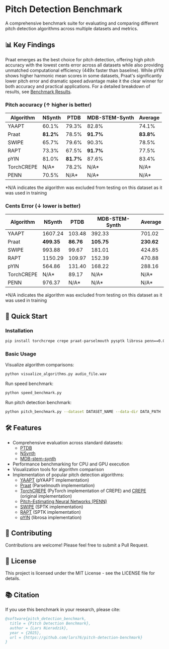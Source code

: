 # Pitch Detection Benchmark

A comprehensive benchmark suite for evaluating and comparing different pitch detection algorithms across multiple datasets and metrics.

## 📊 Key Findings

Praat emerges as the best choice for pitch detection, offering high pitch accuracy with the lowest cents error across all datasets while also providing unmatched computational efficiency (449x faster than baseline). While pYIN shows higher harmonic mean scores in some datasets, Praat's significantly lower pitch error and dramatic speed advantage make it the clear winner for both accuracy and practical applications. For a detailed breakdown of results, see [Benchmark Results](benchmark_results.md).

### Pitch accuracy (↑ higher is better)

| Algorithm | NSynth | PTDB | MDB-STEM-Synth | Average |
|-----------|---------|---------|----------------|----------|
| YAAPT | 60.1% | 79.3% | 82.8% | 74.1% |
| Praat | **81.2%** | 78.5% | **91.7%** | **83.8%** |
| SWIPE | 65.7% | 79.6% | 90.3% | 78.5% |
| RAPT | 73.3% | 67.5% | **91.7%** | 77.5% |
| pYIN | 81.0% | **81.7%** | 87.6% | 83.4% |
| TorchCREPE | N/A* | 78.2% | N/A* | N/A* |
| PENN | 70.5% | N/A* | N/A* | N/A* |

*N/A indicates the algorithm was excluded from testing on this dataset as it was used in training

### Cents Error (↓ lower is better)

| Algorithm | NSynth | PTDB | MDB-STEM-Synth | Average |
|-----------|---------|---------|----------------|----------|
| YAAPT | 1607.24 | 103.48 | 392.33 | 701.02 |
| Praat | **499.35** | **86.76** | **105.75** | **230.62** |
| SWIPE | 993.88 | 99.67 | 181.01 | 424.85 |
| RAPT | 1150.29 | 109.97 | 152.39 | 470.88 |
| pYIN | 564.86 | 131.40 | 168.22 | 288.16 |
| TorchCREPE | N/A* | 89.17 | N/A* | N/A* |
| PENN | 976.37 | N/A* | N/A* | N/A* |

*N/A indicates the algorithm was excluded from testing on this dataset as it was used in training

## 🚀 Quick Start

### Installation

```bash
pip install torchcrepe crepe praat-parselmouth pysptk librosa penn==0.0.14 AMFM-decompy pandas
```

### Basic Usage

Visualize algorithm comparisons:
```bash
python visualize_algorithms.py audio_file.wav
```

Run speed benchmark:
```bash
python speed_benchmark.py
```

Run pitch detection benchmark:
```bash
python pitch_benchmark.py --dataset DATASET_NAME --data-dir DATA_PATH
```

## 🛠️ Features

- Comprehensive evaluation across standard datasets:
  - [PTDB](https://www.spsc.tugraz.at/databases-and-tools/ptdb-tug-pitch-tracking-database-from-graz-university-of-technology.html)
  - [NSynth](https://magenta.tensorflow.org/datasets/nsynth)
  - [MDB-stem-synth](https://zenodo.org/records/1481172)
- Performance benchmarking for CPU and GPU execution
- Visualization tools for algorithm comparison
- Implementation of popular pitch detection algorithms:
  - [YAAPT](https://bjbschmitt.github.io/AMFM_decompy/pYAAPT.html) (pYAAPT implementation)
  - [Praat](https://github.com/YannickJadoul/Parselmouth) (Parselmouth implementation)
  - [TorchCREPE](https://github.com/maxrmorrison/torchcrepe) (PyTorch implementation of CREPE) and [CREPE](https://github.com/marl/crepe) (original implementation)
  - [Pitch-Estimating Neural Networks (PENN)](https://github.com/interactiveaudiolab/penn)
  - [SWIPE](https://pysptk.readthedocs.io/en/latest/generated/pysptk.sptk.swipe.html) (SPTK implementation)
  - [RAPT](https://pysptk.readthedocs.io/en/latest/generated/pysptk.sptk.rapt.html) (SPTK implementation)
  - [pYIN](https://librosa.org/doc/main/generated/librosa.pyin.html) (librosa implementation)

## 🤝 Contributing

Contributions are welcome! Please feel free to submit a Pull Request.

## 📄 License

This project is licensed under the MIT License - see the LICENSE file for details.

## 📚 Citation

If you use this benchmark in your research, please cite:

```bibtex
@software{pitch_detection_benchmark,
  title = {Pitch Detection Benchmark},
  author = {Lars Nieradzik},
  year = {2025},
  url = {https://github.com/lars76/pitch-detection-benchmark}
}
```